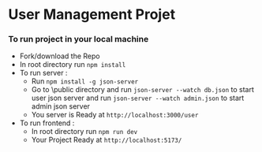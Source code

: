 # User Management Projet 

### To run project in your local machine
* Fork/download the Repo
* In root directory run `npm install`
* To run server :
    * Run `npm install -g json-server`
    * Go to \public directory and run `json-server --watch db.json` to start user json server and run `json-server --watch admin.json` to start admin json server
    * You server is Ready at `http://localhost:3000/user`
* To run frontend :
    * In root directory run `npm run dev`
    * Your Project Ready at `http://localhost:5173/` 

